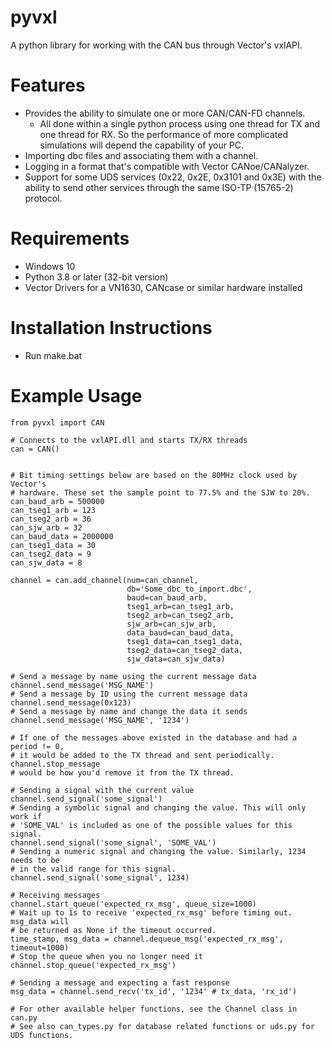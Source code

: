 # pyvxl
A python library for working with the CAN bus through Vector's vxlAPI.

# Features
- Provides the ability to simulate one or more CAN/CAN-FD channels.
    - All done within a single python process using one thread for TX and one
      thread for RX. So the performance of more complicated simulations will
      depend the capability of your PC.
- Importing dbc files and associating them with a channel.
- Logging in a format that's compatible with Vector CANoe/CANalyzer.
- Support for some UDS services (0x22, 0x2E, 0x3101 and 0x3E) with the ability
  to send other services through the same ISO-TP (15765-2) protocol.

# Requirements
- Windows 10
- Python 3.8 or later (32-bit version)
- Vector Drivers for a VN1630, CANcase or similar hardware installed

# Installation Instructions
- Run make.bat

# Example Usage

```
from pyvxl import CAN

# Connects to the vxlAPI.dll and starts TX/RX threads
can = CAN()


# Bit timing settings below are based on the 80MHz clock used by Vector's
# hardware. These set the sample point to 77.5% and the SJW to 20%.
can_baud_arb = 500000
can_tseg1_arb = 123
can_tseg2_arb = 36
can_sjw_arb = 32
can_baud_data = 2000000
can_tseg1_data = 30
can_tseg2_data = 9
can_sjw_data = 8

channel = can.add_channel(num=can_channel,
                          db='Some_dbc_to_import.dbc',
                          baud=can_baud_arb,
                          tseg1_arb=can_tseg1_arb,
                          tseg2_arb=can_tseg2_arb,
                          sjw_arb=can_sjw_arb,
                          data_baud=can_baud_data,
                          tseg1_data=can_tseg1_data,
                          tseg2_data=can_tseg2_data,
                          sjw_data=can_sjw_data)

# Send a message by name using the current message data
channel.send_message('MSG_NAME')
# Send a message by ID using the current message data
channel.send_message(0x123)
# Send a message by name and change the data it sends
channel.send_message('MSG_NAME', '1234')

# If one of the messages above existed in the database and had a period != 0,
# it would be added to the TX thread and sent periodically. channel.stop_message
# would be how you'd remove it from the TX thread.

# Sending a signal with the current value
channel.send_signal('some_signal')
# Sending a symbolic signal and changing the value. This will only work if
# 'SOME_VAL' is included as one of the possible values for this signal.
channel.send_signal('some_signal', 'SOME_VAL')
# Sending a numeric signal and changing the value. Similarly, 1234 needs to be
# in the valid range for this signal.
channel.send_signal('some_signal', 1234)

# Receiving messages
channel.start_queue('expected_rx_msg', queue_size=1000)
# Wait up to 1s to receive 'expected_rx_msg' before timing out. msg_data will
# be returned as None if the timeout occurred.
time_stamp, msg_data = channel.dequeue_msg('expected_rx_msg', timeout=1000)
# Stop the queue when you no longer need it
channel.stop_queue('expected_rx_msg')

# Sending a message and expecting a fast response
msg_data = channel.send_recv('tx_id', '1234' # tx_data, 'rx_id')

# For other available helper functions, see the Channel class in can.py
# See also can_types.py for database related functions or uds.py for UDS functions.
